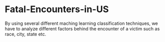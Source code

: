 # Fatal-Encounters-in-US
By using several different maching learning classification techniques, we have to analyze different factors behind the encounter of a victim such as race, city, state etc.
